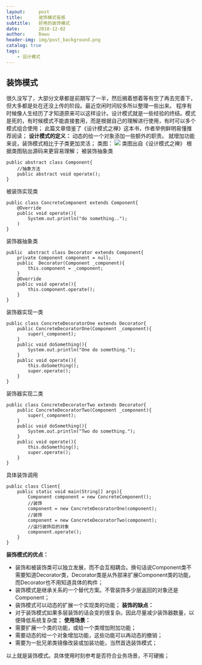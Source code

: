 ```yaml
---
layout:     post
title:      装饰模式有感
subtitle:   好用的装饰模式
date:       2018-12-02
author:     Dawu
header-img: img/post_background.png
catalog: true
tags:
    - 设计模式
---
```

## **装饰模式**

很久没写了，大部分文章都是前期写了一半，然后搁着想着等有空了再去完善下，但大多都是处在还没上传的阶段。最近空闲时间较多所以整理一些出来。 程序有时候像人生经历了才知道原来可以这样设计。设计模式就是一些经验的终结。模式是死的，有时候模式不能直接套用，而是根据自己的理解进行使用，有时可以多个模式组合使用； 此篇文章借鉴了《设计模式之禅》这本书，作者举例鲜明易懂推荐阅读； 
**设计模式的定义：** 
	动态的给一个对象添加一些额外的职责。 就增加功能来说，装饰模式相比于子类更加灵活；
类图： 
![](https://github.com/zhuSir/zhusir.github.io/blob/master/img/zs_design_model/zs_design_model_1.png)
类图出自《设计模式之禅》 根据类图贴出源码来更容易理解；
被装饰抽象类
```
public abstract class Component{
    //抽象方法
    public abstract void operate();
}
```
被装饰实现类
```
public class ConcreteComponent extends Component{
    @Override
    public void operate(){
        System.out.println("do something..");
    )
}
```
装饰器抽象类
```
public  abstract class Decorator extends Component{
	private Component component = null;
	public  Decorator(Component _component){
		this.component = _component;
	}
	@Override
	public void operate(){
		this.component.operate();
	}
}
```
装饰器实现一类
```
public class ConcreteDecoratorOne extends Decorator{
	public ConcreteDecoratorOne(Component _component){
		super(_component);
	}
	public void doSomething(){
		System.out.println("One do something.");
	}
	public void operate(){
		this.doSomething();
		super.operate();
	}
}
```
装饰器实现二类
```
public class ConcreteDecoratorTwo extends Decorator{
	public ConcreteDecoratorTwo(Component _component){
		super(_component);
	}
	public void doSomething(){
		System.out.println("Two do something.");
	}
	public void operate(){
		this.doSomething();
		super.operate();
	}
}
```
具体装饰调用
```
public class Client{
	public static void main(String[] args){
		Component component = new ConcreteComponent();
		//装饰
		component = new ConcreteDecoratorOne(component);
		//装饰
		component = new ConcreteDecoratorTwo(component);
		//运行装饰后的对象
		component.operate();
	}
}
```
**装饰模式的优点：**
-   装饰和被装饰类可以独立发展，而不会互相耦合。换句话说Component类不需要知道Decorator类，Decorator类是从外部来扩展Component类的功能，而Decorator也不用知道具体的构件；
-   装饰模式是继承关系的一个替代方案。不管装饰多少层返回的对象还是Component；
-   装饰模式可以动态的扩展一个实现类的功能；
**装饰的缺点：**
-   对于装饰模式如果多层装饰的话会变的很复杂。因此尽量减少装饰器数量，以便降低系统复杂度；
**使用场景：**
-   需要扩展一个类的功能，或给一个类增加附加功能；
-   需要动态的给一个对象增加功能，这些功能可以再动态的撤销；
-   需要为一批兄弟类镜像改装或加装功能，当然首选装饰模式；

以上就是装饰模式。具体使用时刻参考是否符合业务场景，不可硬搬；
